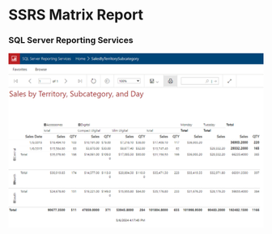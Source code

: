 # SSRS Matrix Report

### SQL Server Reporting Services
![SalesByTerritirySubDay](Resources/SalesByTerritirySubDay.png)
